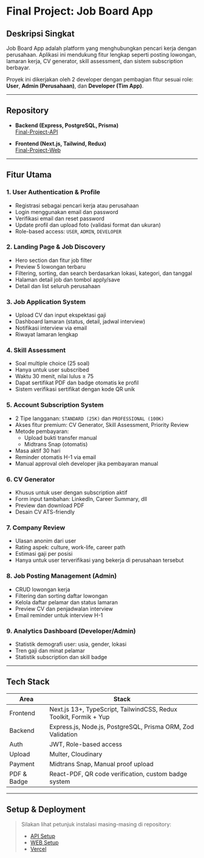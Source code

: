 # Final Project: Job Board App

## Deskripsi Singkat

Job Board App adalah platform yang menghubungkan pencari kerja dengan perusahaan. Aplikasi ini mendukung fitur lengkap seperti posting lowongan, lamaran kerja, CV generator, skill assessment, dan sistem subscription berbayar.

Proyek ini dikerjakan oleh 2 developer dengan pembagian fitur sesuai role: **User**, **Admin (Perusahaan)**, dan **Developer (Tim App)**.

---

## Repository

- **Backend (Express, PostgreSQL, Prisma)**  
  [Final-Project-API](https://github.com/Vzan99/Final-Project-API)

- **Frontend (Next.js, Tailwind, Redux)**  
  [Final-Project-Web](https://github.com/Vzan99/Final-Project-Web)

---

## Fitur Utama

### 1. User Authentication & Profile
- Registrasi sebagai pencari kerja atau perusahaan
- Login menggunakan email dan password
- Verifikasi email dan reset password
- Update profil dan upload foto (validasi format dan ukuran)
- Role-based access: `USER`, `ADMIN`, `DEVELOPER`

### 2. Landing Page & Job Discovery
- Hero section dan fitur job filter
- Preview 5 lowongan terbaru
- Filtering, sorting, dan search berdasarkan lokasi, kategori, dan tanggal
- Halaman detail job dan tombol apply/save
- Detail dan list seluruh perusahaan

### 3. Job Application System
- Upload CV dan input ekspektasi gaji
- Dashboard lamaran (status, detail, jadwal interview)
- Notifikasi interview via email
- Riwayat lamaran lengkap

### 4. Skill Assessment
- Soal multiple choice (25 soal)
- Hanya untuk user subscribed
- Waktu 30 menit, nilai lulus ≥ 75
- Dapat sertifikat PDF dan badge otomatis ke profil
- Sistem verifikasi sertifikat dengan kode QR unik

### 5. Account Subscription System
- 2 Tipe langganan: `STANDARD (25K)` dan `PROFESSIONAL (100K)`
- Akses fitur premium: CV Generator, Skill Assessment, Priority Review
- Metode pembayaran:
  - Upload bukti transfer manual
  - Midtrans Snap (otomatis)
- Masa aktif 30 hari
- Reminder otomatis H-1 via email
- Manual approval oleh developer jika pembayaran manual

### 6. CV Generator
- Khusus untuk user dengan subscription aktif
- Form input tambahan: LinkedIn, Career Summary, dll
- Preview dan download PDF
- Desain CV ATS-friendly

### 7. Company Review
- Ulasan anonim dari user
- Rating aspek: culture, work-life, career path
- Estimasi gaji per posisi
- Hanya untuk user terverifikasi yang bekerja di perusahaan tersebut

### 8. Job Posting Management (Admin)
- CRUD lowongan kerja
- Filtering dan sorting daftar lowongan
- Kelola daftar pelamar dan status lamaran
- Preview CV dan penjadwalan interview
- Email reminder untuk interview H-1

### 9. Analytics Dashboard (Developer/Admin)
- Statistik demografi user: usia, gender, lokasi
- Tren gaji dan minat pelamar
- Statistik subscription dan skill badge

---

## Tech Stack

| Area      | Stack                                                                 |
|-----------|------------------------------------------------------------------------|
| Frontend  | Next.js 13+, TypeScript, TailwindCSS, Redux Toolkit, Formik + Yup     |
| Backend   | Express.js, Node.js, PostgreSQL, Prisma ORM, Zod Validation            |
| Auth      | JWT, Role-based access                                                 |
| Upload    | Multer, Cloudinary                                                     |
| Payment   | Midtrans Snap, Manual proof upload                                     |
| PDF & Badge | React-PDF, QR code verification, custom badge system                |

---

## Setup & Deployment

> Silakan lihat petunjuk instalasi masing-masing di repository:
> - [API Setup](https://github.com/Vzan99/Final-Project-API#readme)
> - [WEB Setup](https://github.com/Vzan99/Final-Project-Web#readme)
> - [Vercel](https://precise-web-ochre.vercel.app/)
